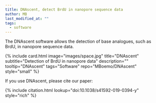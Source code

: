 ```yaml
---
title: DNAscent, detect BrdU in nanopore sequence data
author: MB
last_modified_at: ""
tags:
  - software
---
```

<!-- excerpt start -->

The DNAscent software allows the detection of base analogues, such as BrdU, in nanopore sequence data.

<!-- excerpt end -->

{%
  include card.html
  image="images/space.jpg"
  title="DNAscent"
  subtitle="Detection of BrdU in nanopore data"
  description=""
  tooltip="DNAscent"
  tags="Software"
  repo="MBoemo/DNAscent"
  style="small"
%}

If you use DNAscent, please cite our paper:

{%
  include citation.html
  lookup="doi:10.1038/s41592-019-0394-y"
  style="rich"
%}
